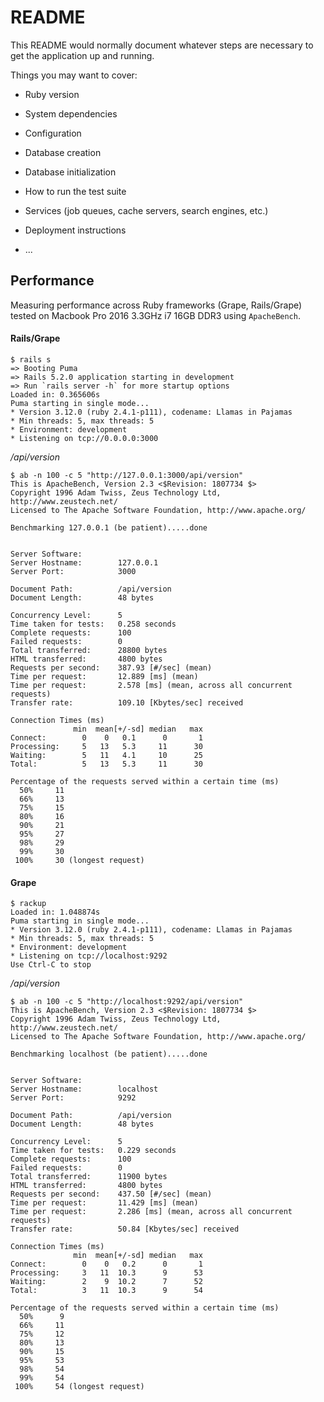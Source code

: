# README

This README would normally document whatever steps are necessary to get the
application up and running.

Things you may want to cover:

* Ruby version

* System dependencies

* Configuration

* Database creation

* Database initialization

* How to run the test suite

* Services (job queues, cache servers, search engines, etc.)

* Deployment instructions

* ...

## Performance

Measuring performance across Ruby frameworks (Grape, Rails/Grape) tested on Macbook Pro 2016 3.3GHz i7 16GB DDR3 using `ApacheBench`.

#### Rails/Grape
```
$ rails s
=> Booting Puma
=> Rails 5.2.0 application starting in development
=> Run `rails server -h` for more startup options
Loaded in: 0.365606s
Puma starting in single mode...
* Version 3.12.0 (ruby 2.4.1-p111), codename: Llamas in Pajamas
* Min threads: 5, max threads: 5
* Environment: development
* Listening on tcp://0.0.0.0:3000
```
*/api/version*
```
$ ab -n 100 -c 5 "http://127.0.0.1:3000/api/version"
This is ApacheBench, Version 2.3 <$Revision: 1807734 $>
Copyright 1996 Adam Twiss, Zeus Technology Ltd, http://www.zeustech.net/
Licensed to The Apache Software Foundation, http://www.apache.org/

Benchmarking 127.0.0.1 (be patient).....done


Server Software:
Server Hostname:        127.0.0.1
Server Port:            3000

Document Path:          /api/version
Document Length:        48 bytes

Concurrency Level:      5
Time taken for tests:   0.258 seconds
Complete requests:      100
Failed requests:        0
Total transferred:      28800 bytes
HTML transferred:       4800 bytes
Requests per second:    387.93 [#/sec] (mean)
Time per request:       12.889 [ms] (mean)
Time per request:       2.578 [ms] (mean, across all concurrent requests)
Transfer rate:          109.10 [Kbytes/sec] received

Connection Times (ms)
              min  mean[+/-sd] median   max
Connect:        0    0   0.1      0       1
Processing:     5   13   5.3     11      30
Waiting:        5   11   4.1     10      25
Total:          5   13   5.3     11      30

Percentage of the requests served within a certain time (ms)
  50%     11
  66%     13
  75%     15
  80%     16
  90%     21
  95%     27
  98%     29
  99%     30
 100%     30 (longest request)
 ```

#### Grape
```
$ rackup
Loaded in: 1.048874s
Puma starting in single mode...
* Version 3.12.0 (ruby 2.4.1-p111), codename: Llamas in Pajamas
* Min threads: 5, max threads: 5
* Environment: development
* Listening on tcp://localhost:9292
Use Ctrl-C to stop
```
*/api/version*
```
$ ab -n 100 -c 5 "http://localhost:9292/api/version"
This is ApacheBench, Version 2.3 <$Revision: 1807734 $>
Copyright 1996 Adam Twiss, Zeus Technology Ltd, http://www.zeustech.net/
Licensed to The Apache Software Foundation, http://www.apache.org/

Benchmarking localhost (be patient).....done


Server Software:
Server Hostname:        localhost
Server Port:            9292

Document Path:          /api/version
Document Length:        48 bytes

Concurrency Level:      5
Time taken for tests:   0.229 seconds
Complete requests:      100
Failed requests:        0
Total transferred:      11900 bytes
HTML transferred:       4800 bytes
Requests per second:    437.50 [#/sec] (mean)
Time per request:       11.429 [ms] (mean)
Time per request:       2.286 [ms] (mean, across all concurrent requests)
Transfer rate:          50.84 [Kbytes/sec] received

Connection Times (ms)
              min  mean[+/-sd] median   max
Connect:        0    0   0.2      0       1
Processing:     3   11  10.3      9      53
Waiting:        2    9  10.2      7      52
Total:          3   11  10.3      9      54

Percentage of the requests served within a certain time (ms)
  50%      9
  66%     11
  75%     12
  80%     13
  90%     15
  95%     53
  98%     54
  99%     54
 100%     54 (longest request)
 ```
